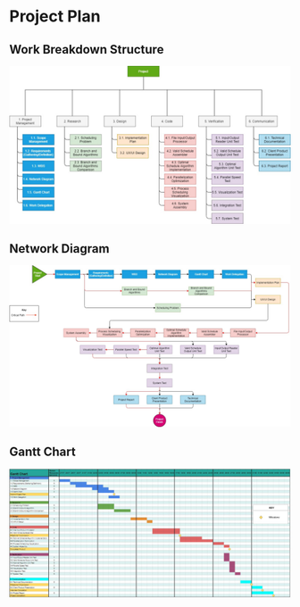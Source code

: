 # Project Plan
## Work Breakdown Structure
![WBS](WBS.jpg)

## Network Diagram
![Network Diagram](Network_Diagram.jpg)

## Gantt Chart
![Gantt Chart](gantt_chart.JPG)